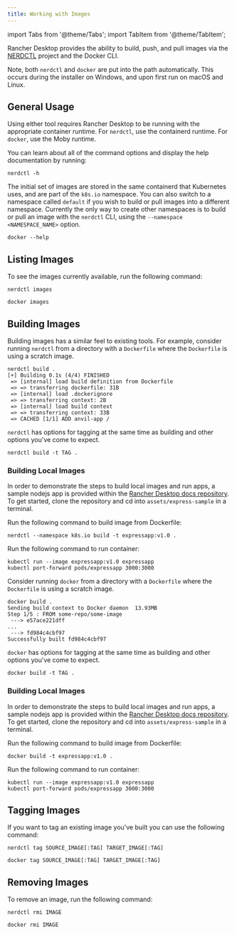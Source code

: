 ```yaml
---
title: Working with Images
---
```


import Tabs from '@theme/Tabs';
import TabItem from '@theme/TabItem';

Rancher Desktop provides the ability to build, push, and pull images via the
[NERDCTL](https://github.com/containerd/nerdctl) project and the Docker CLI.

Note, both `nerdctl` and `docker` are put into the path automatically. This occurs during the installer on Windows, and upon first run on macOS and Linux.

## General Usage

Using either tool requires Rancher Desktop to be running with the appropriate container runtime. For `nerdctl`, use the containerd runtime. For `docker`, use the Moby runtime.

You can learn about all of the command options and display the help documentation by running:

<Tabs groupId="container-runtime">
  <TabItem value="nerdctl" default>

```console
nerdctl -h
```

The initial set of images are stored in the same containerd that Kubernetes uses,
and are part of the `k8s.io` namespace. You can also switch to a namespace called
`default` if you wish to build or pull images into a different namespace. Currently
the only way to create other namespaces is to build or pull an image with the
`nerdctl` CLI, using the `--namespace <NAMESPACE_NAME>` option.
  </TabItem>
  <TabItem value="docker" default>

```console
docker --help
```
  </TabItem>
</Tabs>

## Listing Images

To see the images currently available, run the following command:

<Tabs groupId="container-runtime">
  <TabItem value="nerdctl" default>

```console
nerdctl images
```
  </TabItem>
  <TabItem value="docker">

```console
docker images
```
  </TabItem>
</Tabs>

## Building Images

<Tabs groupId="container-runtime">
  <TabItem value="nerdctl" default>

Building images has a similar feel to existing tools. For example, consider
running `nerdctl` from a directory with a `Dockerfile` where the `Dockerfile` is
using a scratch image.

```console
nerdctl build .
[+] Building 0.1s (4/4) FINISHED
 => [internal] load build definition from Dockerfile
 => => transferring dockerfile: 31B
 => [internal] load .dockerignore
 => => transferring context: 2B
 => [internal] load build context
 => => transferring context: 33B
 => CACHED [1/1] ADD anvil-app /
 ```

`nerdctl` has options for tagging at the same time as building and other options you've
come to expect.

```console
nerdctl build -t TAG .
```

### Building Local Images

In order to demonstrate the steps to build local images and run apps, a sample nodejs app is provided within the [Rancher Desktop docs repository](https://github.com/rancher-sandbox/docs.rancherdesktop.io.git). To get started, clone the repository and cd into `assets/express-sample` in a terminal.

Run the following command to build image from Dockerfile:

```
nerdctl --namespace k8s.io build -t expressapp:v1.0 .
```

Run the following command to run container:
```
kubectl run --image expressapp:v1.0 expressapp
kubectl port-forward pods/expressapp 3000:3000
```

  </TabItem>
  <TabItem value="docker">

Consider running `docker` from a directory with a `Dockerfile` where the `Dockerfile` is
using a scratch image.

```console
docker build .
Sending build context to Docker daemon  13.93MB
Step 1/5 : FROM some-repo/some-image
 ---> e57ace221dff
...
 ---> fd984c4cbf97
Successfully built fd984c4cbf97
```

`docker` has options for tagging at the same time as building and other options you've
come to expect.

```console
docker build -t TAG .
```

### Building Local Images

In order to demonstrate the steps to build local images and run apps, a sample nodejs app is provided within the [Rancher Desktop docs repository](https://github.com/rancher-sandbox/docs.rancherdesktop.io.git). To get started, clone the repository and cd into `assets/express-sample` in a terminal.

Run the following command to build image from Dockerfile:

```
docker build -t expressapp:v1.0 .
```

Run the following command to run container:
```
kubectl run --image expressapp:v1.0 expressapp
kubectl port-forward pods/expressapp 3000:3000
```

  </TabItem>
</Tabs>

## Tagging Images

If you want to tag an existing image you've built you can use the following
command:

<Tabs groupId="container-runtime">
  <TabItem value="nerdctl" default>

```console
nerdctl tag SOURCE_IMAGE[:TAG] TARGET_IMAGE[:TAG]
```
  </TabItem>
  <TabItem value="docker">

```console
docker tag SOURCE_IMAGE[:TAG] TARGET_IMAGE[:TAG]
```
  </TabItem>
</Tabs>

## Removing Images

To remove an image, run the following command:

<Tabs groupId="container-runtime">
  <TabItem value="nerdctl" default>

```console
nerdctl rmi IMAGE
```
  </TabItem>
  <TabItem value="docker">

```console
docker rmi IMAGE
```
  </TabItem>
</Tabs>